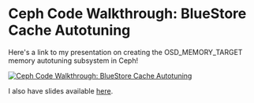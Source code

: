 # Ceph Code Walkthrough: BlueStore Cache Autotuning

Here's a link to my presentation on creating the OSD_MEMORY_TARGET memory autotuning subsystem in Ceph!

[![Ceph Code Walkthrough: BlueStore Cache Autotuning](https://img.youtube.com/vi/e6Z8zWTkg2k/0.jpg)](http://www.youtube.com/watch?v=e6Z8zWTkg2k&t=2165s "Ceph code walkthrough: BlueStore cache autotuning")

I also have slides available [here](https://www.youtube.com/redirect?event=video_description&redir_token=QUFFLUhqbW9Mc2J5dmp0NGIxZl9wNG1XRmx6U2FxWl9Qd3xBQ3Jtc0ttNWluV0Z0QmlCTnY0SkJXeHhUQ1F4VDhmdzExbXRTLXF3dVpkT0h2TXFEaTExWVY5bi1sbmNsQ19NbUJiZm9PZUdWc19EM3ZDMnBFY1UzVHd1NmNraVFfenJCdU5QNmVrUTc2Tjdwb1R5UnpBNzMwMA&q=https%3A%2F%2Fdocs.google.com%2Fpresentation%2Fd%2F1WoA7Ghzqaaxd10SZIT58gDHPv5URWTo5fObq3K2_GJs%2Fedit%3Fusp%3Dsharing&v=e6Z8zWTkg2k).

